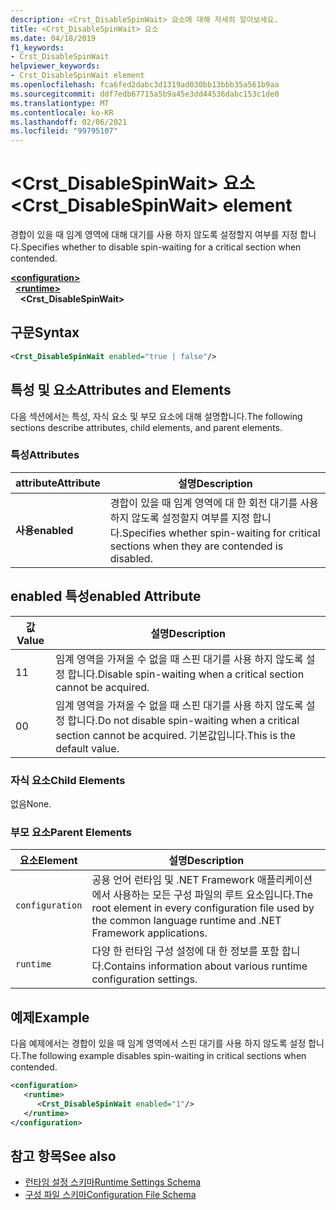 ```yaml
---
description: <Crst_DisableSpinWait> 요소에 대해 자세히 알아보세요.
title: <Crst_DisableSpinWait> 요소
ms.date: 04/18/2019
f1_keywords:
- Crst_DisableSpinWait
helpviewer_keywords:
- Crst_DisableSpinWait element
ms.openlocfilehash: fca6fed2dabc3d1319ad030bb13bbb35a561b9aa
ms.sourcegitcommit: ddf7edb67715a5b9a45e3dd44536dabc153c1de0
ms.translationtype: MT
ms.contentlocale: ko-KR
ms.lasthandoff: 02/06/2021
ms.locfileid: "99795107"
---
```

# <a name="crst_disablespinwait-element"></a><span data-ttu-id="ff266-103">\<Crst_DisableSpinWait> 요소</span><span class="sxs-lookup"><span data-stu-id="ff266-103">\<Crst_DisableSpinWait> element</span></span>

<span data-ttu-id="ff266-104">경합이 있을 때 임계 영역에 대해 대기를 사용 하지 않도록 설정할지 여부를 지정 합니다.</span><span class="sxs-lookup"><span data-stu-id="ff266-104">Specifies whether to disable spin-waiting for a critical section when contended.</span></span>  
  
[**\<configuration>**](../configuration-element.md)\
&nbsp;&nbsp;[**\<runtime>**](runtime-element.md)\
&nbsp;&nbsp;&nbsp;&nbsp;**\<Crst_DisableSpinWait>**  
  
## <a name="syntax"></a><span data-ttu-id="ff266-105">구문</span><span class="sxs-lookup"><span data-stu-id="ff266-105">Syntax</span></span>  
  
```xml  
<Crst_DisableSpinWait enabled="true | false"/>  
```  
  
## <a name="attributes-and-elements"></a><span data-ttu-id="ff266-106">특성 및 요소</span><span class="sxs-lookup"><span data-stu-id="ff266-106">Attributes and Elements</span></span>

<span data-ttu-id="ff266-107">다음 섹션에서는 특성, 자식 요소 및 부모 요소에 대해 설명합니다.</span><span class="sxs-lookup"><span data-stu-id="ff266-107">The following sections describe attributes, child elements, and parent elements.</span></span>  
  
### <a name="attributes"></a><span data-ttu-id="ff266-108">특성</span><span class="sxs-lookup"><span data-stu-id="ff266-108">Attributes</span></span>  
  
|<span data-ttu-id="ff266-109">attribute</span><span class="sxs-lookup"><span data-stu-id="ff266-109">Attribute</span></span>|<span data-ttu-id="ff266-110">설명</span><span class="sxs-lookup"><span data-stu-id="ff266-110">Description</span></span>|  
|---------------|-----------------|  
|<span data-ttu-id="ff266-111">**사용**</span><span class="sxs-lookup"><span data-stu-id="ff266-111">**enabled**</span></span>|<span data-ttu-id="ff266-112">경합이 있을 때 임계 영역에 대 한 회전 대기를 사용 하지 않도록 설정할지 여부를 지정 합니다.</span><span class="sxs-lookup"><span data-stu-id="ff266-112">Specifies whether spin-waiting for critical sections when they are contended is disabled.</span></span>|  
  
## <a name="enabled-attribute"></a><span data-ttu-id="ff266-113">enabled 특성</span><span class="sxs-lookup"><span data-stu-id="ff266-113">enabled Attribute</span></span>  
  
|<span data-ttu-id="ff266-114">값</span><span class="sxs-lookup"><span data-stu-id="ff266-114">Value</span></span>|<span data-ttu-id="ff266-115">설명</span><span class="sxs-lookup"><span data-stu-id="ff266-115">Description</span></span>|  
|-----------|-----------------|  
|<span data-ttu-id="ff266-116">1</span><span class="sxs-lookup"><span data-stu-id="ff266-116">1</span></span>|<span data-ttu-id="ff266-117">임계 영역을 가져올 수 없을 때 스핀 대기를 사용 하지 않도록 설정 합니다.</span><span class="sxs-lookup"><span data-stu-id="ff266-117">Disable spin-waiting when a critical section cannot be acquired.</span></span>|  
|<span data-ttu-id="ff266-118">0</span><span class="sxs-lookup"><span data-stu-id="ff266-118">0</span></span>|<span data-ttu-id="ff266-119">임계 영역을 가져올 수 없을 때 스핀 대기를 사용 하지 않도록 설정 합니다.</span><span class="sxs-lookup"><span data-stu-id="ff266-119">Do not disable spin-waiting when a critical section cannot be acquired.</span></span> <span data-ttu-id="ff266-120">기본값입니다.</span><span class="sxs-lookup"><span data-stu-id="ff266-120">This is the default value.</span></span>|  
  
### <a name="child-elements"></a><span data-ttu-id="ff266-121">자식 요소</span><span class="sxs-lookup"><span data-stu-id="ff266-121">Child Elements</span></span>  

 <span data-ttu-id="ff266-122">없음</span><span class="sxs-lookup"><span data-stu-id="ff266-122">None.</span></span>  
  
### <a name="parent-elements"></a><span data-ttu-id="ff266-123">부모 요소</span><span class="sxs-lookup"><span data-stu-id="ff266-123">Parent Elements</span></span>  
  
|<span data-ttu-id="ff266-124">요소</span><span class="sxs-lookup"><span data-stu-id="ff266-124">Element</span></span>|<span data-ttu-id="ff266-125">설명</span><span class="sxs-lookup"><span data-stu-id="ff266-125">Description</span></span>|  
|-------------|-----------------|  
|`configuration`|<span data-ttu-id="ff266-126">공용 언어 런타임 및 .NET Framework 애플리케이션에서 사용하는 모든 구성 파일의 루트 요소입니다.</span><span class="sxs-lookup"><span data-stu-id="ff266-126">The root element in every configuration file used by the common language runtime and .NET Framework applications.</span></span>|  
|`runtime`|<span data-ttu-id="ff266-127">다양 한 런타임 구성 설정에 대 한 정보를 포함 합니다.</span><span class="sxs-lookup"><span data-stu-id="ff266-127">Contains information about various runtime configuration settings.</span></span>|  
  
## <a name="example"></a><span data-ttu-id="ff266-128">예제</span><span class="sxs-lookup"><span data-stu-id="ff266-128">Example</span></span>  

<span data-ttu-id="ff266-129">다음 예제에서는 경합이 있을 때 임계 영역에서 스핀 대기를 사용 하지 않도록 설정 합니다.</span><span class="sxs-lookup"><span data-stu-id="ff266-129">The following example disables spin-waiting in critical sections when contended.</span></span>  
  
```xml  
<configuration>  
   <runtime>  
      <Crst_DisableSpinWait enabled="1"/>  
   </runtime>  
</configuration>  
```  
  
## <a name="see-also"></a><span data-ttu-id="ff266-130">참고 항목</span><span class="sxs-lookup"><span data-stu-id="ff266-130">See also</span></span>

- [<span data-ttu-id="ff266-131">런타임 설정 스키마</span><span class="sxs-lookup"><span data-stu-id="ff266-131">Runtime Settings Schema</span></span>](index.md)
- [<span data-ttu-id="ff266-132">구성 파일 스키마</span><span class="sxs-lookup"><span data-stu-id="ff266-132">Configuration File Schema</span></span>](../index.md)
